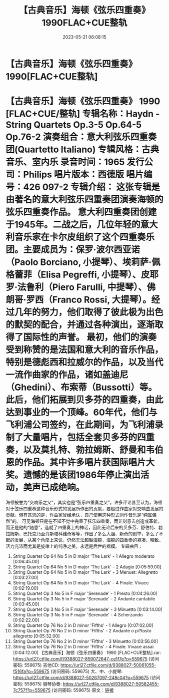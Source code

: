 ﻿---
title: 【古典音乐】海顿《弦乐四重奏》1990FLAC+CUE整轨
date: 2023-05-21 06:08:15
categories: 古典音乐、新世纪、纯音雅乐
tags: 纯音雅乐
---
# 【古典音乐】海顿《弦乐四重奏》1990[FLAC+CUE整轨]

【古典音乐】海顿《弦乐四重奏》 1990 [FLAC+CUE/整轨]
专辑名称：Haydn - String Quartets Op.3-5 Op.64-5 Op.76-2
演奏组合：意大利弦乐四重奏团(Quartetto Italiano)
专辑风格：古典音乐、室内乐
录音时间：1965
发行公司：Philips
唱片版本：西德版
唱片编号：426 097-2
专辑介绍：
这张专辑是由著名的意大利弦乐四重奏团演奏海顿的弦乐四重奏作品。
意大利四重奏团创建于1945年。二战之后，几位年轻的意大利音乐家在卡尔皮组织了这个四重奏乐团。主要成员为：保罗·波尔西亚诺（Paolo
Borciano, 小提琴）、埃莉萨·佩格蕾菲（Elisa Pegreffi, 小提琴）、皮耶罗·法鲁利（Piero Farulli,
中提琴）、佛朗哥·罗西（Franco Rossi,
大提琴）。经过几年的努力，他们取得了彼此极为出色的默契的配合，并通过各种演出，逐渐取得了国际性的声誉。
最初，他们的演奏受到称赞的是法国和意大利的音乐作品，特别是德彪西和拉威尔的作品，以及当代一流作曲家的作品，诸如盖迪尼（Ghedini）、布索蒂（Bussotti）等。此后，他们拓展到贝多芬的四重奏，由此达到事业的一个顶峰。60年代，他们与飞利浦公司签约，在此期间，为飞利浦录制了大量唱片，包括全套贝多芬的四重奏，以及莫扎特、勃拉姆斯、舒曼和韦伯恩的作品。其中许多唱片获国际唱片大奖。遗憾的是该团1986年停止演出活动，美声已成绝响。
=================================================
海顿被誉为“交响乐之父”，其实也是“弦乐四重奏之父”。许多评论甚至认为，海顿对于弦乐四重奏这种音乐形式的发展所作出的贡献，要超过作曲家对交响曲发展的贡献。但有意思的是，作曲家曾经承认，自己使用这种形式创作音乐是“纯属偶然”的。
可见海顿只是在不知不觉中完善了弦乐四重奏，而非刻意去创造或革新，而正是他的“随意”，造就了四重奏上的神话，因此无论后来的贝多芬、舒伯特、勃拉姆斯、巴托克乃至肖斯塔科维奇等等，作出了多么大胆、新奇的创举，多么了不起的发展，从某个角度上来说，仍然无法超越海顿，海顿的四重奏的紧凑、精致、活力充沛而尤其是旋律上的纯净之美，永远是后世的楷模。
专辑曲目：
01. String Quartet Op 64 No 5 in D major 'The Lark' - 1 Allegro
moderato [0:06:45.00]
02. String Quartet Op 64 No 5 in D major 'The Lark' - 2 Adagio
[0:05:59.00]
03. String Quartet Op 64 No 5 in D major 'The Lark' - 3 Menuet:
Allegretto [0:03:27.00]
04. String Quartet Op 64 No 5 in D major 'The Lark' - 4 Finale:
Vivace [0:02:19.00]
05. String Quartet Op 3 No 5 in F major 'Serenade' - 1 Presto
[0:04:26.00]
06. String Quartet Op 3 No 5 in F major 'Serenade' - 2 Andante
cantabile [0:03:45.00]
07. String Quartet Op 3 No 5 in F major 'Serenade' - 3 Minuetto
[0:03:14.00]
08. String Quartet Op 3 No 5 in F major 'Serenade' - 4
Scherzando [0:02:22.00]
09. String Quartet Op 76 No 2 in D minor 'Fifths' - 1 Allegro
[0:07:02.00]
10. String Quartet Op 76 No 2 in D minor 'Fifths' - 2 Andante o
pi?tosto allegretto [0:05:32.00]
11. String Quartet Op 76 No 2 in D minor 'Fifths' - 3 Minuetto
[0:03:56.00]
12. String Quartet Op 76 No 2 in D minor 'Fifths' - 4 Finale:
Vivace assai [0:04:12.00]
【古典音乐】海顿《弦乐四重奏》 1990 [FLAC+CUE整轨].rar: https://url27.ctfile.com/f/9388027-859072647-ce1f7e?p=559675
(访问密码: 559675)
吉他CD: https://url27.ctfile.com/d/9388027-50061055-f516fa?p=559675
(访问密码: 559675)
大、中、小提琴: https://url27.ctfile.com/d/9388027-50267097-248c04?p=559675
(访问密码: 559675)
钢琴协奏: https://url27.ctfile.com/d/9388027-50582455-7c757f?p=559675
(访问密码: 559675)
原文：[链接](https://blog.sina.com.cn/s/blog_1647c7e76010311yk.html)